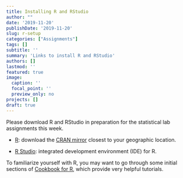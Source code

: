 ```yaml
---
title: Installing R and RStudio
author: ""
date: '2019-11-20'
publishDate: '2019-11-20'
slug: r-setup
categories: ["Assignments"]
tags: []
subtitle: ''
summary: 'Links to install R and RStudio'
authors: []
lastmod: ''
featured: true
image:
  caption: ''
  focal_point: ''
  preview_only: no
projects: []
draft: true
---
```


Please download R and RStudio in preparation for the statistical lab assignments this week.

* [R](https://www.r-project.org/): download the [CRAN mirror](https://cran.r-project.org/mirrors.html) closest to your geographic location.
    
* [R Studio](https://rstudio.com/products/rstudio/download/#download): integrated development environment (IDE) for R.
    
To familiarize yourself with R, you may want to go through some initial sections of [Cookbook for R](http://www.cookbook-r.com/), which provide very helpful tutorials.